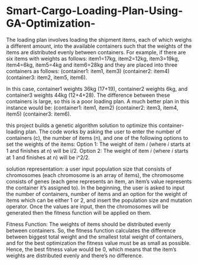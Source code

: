 # Smart-Cargo-Loading-Plan-Using-GA-Optimization-
The loading plan involves loading the shipment items, each of which weighs a different amount, into the available containers such that the weights of the items are distributed evenly between containers.  For example, if there are six items with weights as follows: item1=17kg, item2=12kg, item3=19kg, item4=6kg, item5=4kg and item6=28kg and they are placed into three containers as follows:
(container1: item1, item3) (container2: item4) (container3: item2, item5, item6).

In this case, container1 weights 36kg (17+19), container2 weights 6kg, and container3 weights 44kg (12+4+28). The difference between these containers is large, so this is a poor loading plan. A much better plan in this instance would be: 
(container1: item1, item2) (container2: item3, item4, item5) (container3: item6).

this project builds a genetic algorithm solution to optimize this container-loading plan. The code works by asking the user to enter the number of containers (c), the number of items (n), and one of the following options to set the weights of the items:
Option 1: The weight of item 𝑖 (where 𝑖 starts at 1 and finishes at n) will be  i/2.
Option 2: The weight of item 𝑖 (where 𝑖 starts at 1 and finishes at n) will be i^2/2.

solution representation: 
a user input population size that consists of chromosomes (each chromosome is an array of items), 
the chromosome consists of genes (each gene represents an item, an item’s value represents the container it’s assigned to). 
In the beginning, the user is asked to input the number of containers, number of items and an option 
for the weight of items which can be either 1 or 2, and insert the population size and mutation 
operator. Once the values are input, then the chromosomes will be generated then the fitness 
function will be applied on them.

Fitness Function:
The weights of items should be distributed evenly between containers. So, the fitness function 
calculates the difference between biggest total weight and the smallest total weight of containers,
and for the best optimization the fitness value must be as small as possible. Hence, the best fitness 
value would be 0, which means that the item’s weights are distributed evenly and there’s no 
difference.
